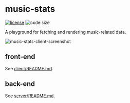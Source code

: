 # music-stats

  [![license][license-image]][license-url]
  ![code size][code-size-image]

A playground for fetching and rendering music-related data.

![music-stats-client-screenshot](https://user-images.githubusercontent.com/2470363/45943866-67d30280-bfe8-11e8-8c52-bd8db634b23b.png)

## front-end

See [client/README.md](client/README.md).

## back-end

See [server/README.md](server/README.md).

[license-image]: https://img.shields.io/github/license/oleksmarkh/music-stats.svg?style=flat-square
[license-url]: https://github.com/oleksmarkh/music-stats/blob/master/LICENSE
[code-size-image]: https://img.shields.io/github/languages/code-size/oleksmarkh/music-stats.svg?style=flat-square
